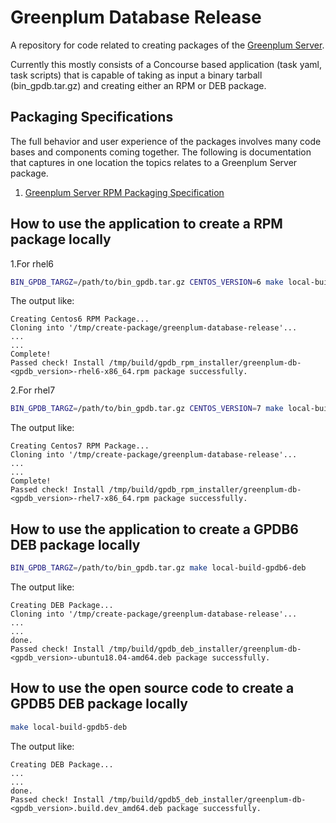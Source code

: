 # Greenplum Database Release

A repository for code related to creating packages of the [Greenplum Server](https://github.com/greenplum-db/gpdb).

Currently this mostly consists of a Concourse based application (task yaml, task scripts) that is capable of taking as input a binary tarball (bin_gpdb.tar.gz) and creating either an RPM or DEB package.

## Packaging Specifications

The full behavior and user experience of the packages involves many code bases and components coming together. The following is documentation that captures in one location the topics relates to a Greenplum Server package.

1. [Greenplum Server RPM Packaging Specification](Greenplum-Server-RPM-Packaging-Specification.md)

## How to use the application to create a RPM package locally

1.For rhel6
```bash
BIN_GPDB_TARGZ=/path/to/bin_gpdb.tar.gz CENTOS_VERSION=6 make local-build-rpm
```
The output like:
```
Creating Centos6 RPM Package...
Cloning into '/tmp/create-package/greenplum-database-release'...
...
...
Complete!
Passed check! Install /tmp/build/gpdb_rpm_installer/greenplum-db-<gpdb_version>-rhel6-x86_64.rpm package successfully.
```

2.For rhel7
```bash
BIN_GPDB_TARGZ=/path/to/bin_gpdb.tar.gz CENTOS_VERSION=7 make local-build-rpm
```
The output like:
```
Creating Centos7 RPM Package...
Cloning into '/tmp/create-package/greenplum-database-release'...
...
...
Complete!
Passed check! Install /tmp/build/gpdb_rpm_installer/greenplum-db-<gpdb_version>-rhel7-x86_64.rpm package successfully.
```

## How to use the application to create a GPDB6 DEB package locally
```bash
BIN_GPDB_TARGZ=/path/to/bin_gpdb.tar.gz make local-build-gpdb6-deb
```
The output like:
```
Creating DEB Package...
Cloning into '/tmp/create-package/greenplum-database-release'...
...
...
done.
Passed check! Install /tmp/build/gpdb_deb_installer/greenplum-db-<gpdb_version>-ubuntu18.04-amd64.deb package successfully.
```

## How to use the open source code to create a GPDB5 DEB package locally
```bash
make local-build-gpdb5-deb
```
The output like:
```
Creating DEB Package...
...
...
done.
Passed check! Install /tmp/build/gpdb5_deb_installer/greenplum-db-<gpdb_version>.build.dev_amd64.deb package successfully.
```